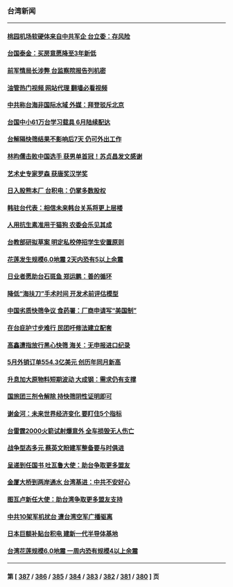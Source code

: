 ### 台湾新闻
---
#### [桃园机场软硬体来自中共军企 台立委：存风险](../../pages/ncid1349361/n13763566.md?06210445) 
#### [台国泰金：买房意愿降至3年新低](../../pages/ncid1349361/n13763584.md?06210445) 
#### [前军情局长涉弊 台监察院报告列机密](../../pages/ncid1349361/n13763588.md?06210445) 
#### [油管热门视频 网站代理 翻墙必看视频](http://209.222.30.114:81/youtube.html?06210445)
#### [中共称台海非国际水域 外媒：拜登驳斥北京](../../pages/ncid1349361/n13763493.md?06210445) 
#### [台国中小61万台学习载具 6月陆续配达](../../pages/ncid1349361/n13763570.md?06210445) 
#### [台解隔快筛结果不影响后7天  仍可外出工作](../../pages/ncid1349361/n13763496.md?06210445) 
#### [林昀儒击败中国选手 获男单首冠！苏贞昌发文感谢](../../pages/ncid1349361/n13763565.md?06210445) 
#### [艺术史专家罗森 获唐奖汉学奖](../../pages/ncid1349361/n13763576.md?06210445) 
#### [日入股熊本厂 台积电：仍掌多数股权](../../pages/ncid1349361/n13763487.md?06210445) 
#### [韩驻台代表：相信未来韩台关系将更上层楼](../../pages/ncid1349361/n13763491.md?06210445) 
#### [人用抗生素准用于猫狗 农委会乐见其成](../../pages/ncid1349361/n13763501.md?06210445) 
#### [台教部研拟草案 明定私校停招学生安置原则](../../pages/ncid1349361/n13763573.md?06210445) 
#### [花莲发生规模6.0地震 2天内恐有5以上余震](../../pages/ncid1349361/n13763572.md?06210445) 
#### [日业者愿助台石斑鱼 郑运鹏：善的循环](../../pages/ncid1349361/n13763571.md?06210445) 
#### [降低“海扶刀”手术时间 开发术前评估模型](../../pages/ncid1349361/n13763502.md?06210445) 
#### [中国劣质快筛争议 食药署：厂商申请写“美国制”](../../pages/ncid1349361/n13763555.md?06210445) 
#### [在台庇护寸步难行 民团吁修法建立配套](../../pages/ncid1349361/n13763553.md?06210445) 
#### [高鑫遭指放行黑心快筛 海关：无申报进口纪录](../../pages/ncid1349361/n13763503.md?06210445) 
#### [5月外销订单554.3亿美元 创历年同月新高](../../pages/ncid1349361/n13763539.md?06210445) 
#### [升息加大原物料短期波动 大成钢：需求仍有支撑](../../pages/ncid1349361/n13763541.md?06210445) 
#### [国旅团三剂令解除 持快筛阴性证明即可](../../pages/ncid1349361/n13763498.md?06210445) 
#### [谢金河：未来世界经济变化 要盯住5个指标](../../pages/ncid1349361/n13763396.md?06210445) 
#### [台雷霆2000火箭试射爆意外 全车损毁无人伤亡](../../pages/ncid1349361/n13763466.md?06210445) 
#### [战争型态多元 蔡英文盼建军整备要与时俱进](../../pages/ncid1349361/n13763399.md?06210445) 
#### [呈递到任国书 吐瓦鲁大使：助台争取更多盟友](../../pages/ncid1349361/n13763397.md?06210445) 
#### [金厦大桥到两岸通水 台湾基进：中共不安好心](../../pages/ncid1349361/n13763368.md?06210445) 
#### [图瓦卢新任大使：助台湾争取更多盟友支持](../../pages/ncid1349361/n13763295.md?06210445) 
#### [中共10架军机扰台 遭台湾空军广播驱离](../../pages/ncid1349361/n13763250.md?06210445) 
#### [日本巨额补贴台积电 建新一代半导体基地](../../pages/ncid1349361/n13763159.md?06210445) 
#### [台湾花莲规模6.0地震 一周内恐有规模4以上余震](../../pages/ncid1349361/n13763186.md?06210445) 

---
#### 第 [ [387](./387.md?06210445) / [386](./386.md?06210445) / [385](./385.md?06210445) / [384](./384.md?06210445) / [383](./383.md?06210445) / [382](./382.md?06210445) / [381](./381.md?06210445) / [380](./380.md?06210445) ] 页
